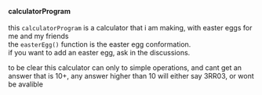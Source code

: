 <b>calculatorProgram</b><br><br>
this `calculatorProgram` is a calculator that i am making, with  easter eggs for me and my friends<br>
the `easterEgg()` function is the easter egg conformation.<br>
if you want to add an easter egg, ask in the discussions.<br>


to be clear this calculator can only to simple operations, and cant get an answer that is 10+, any answer higher than 10 will either say 3RR03, or wont be avalible
